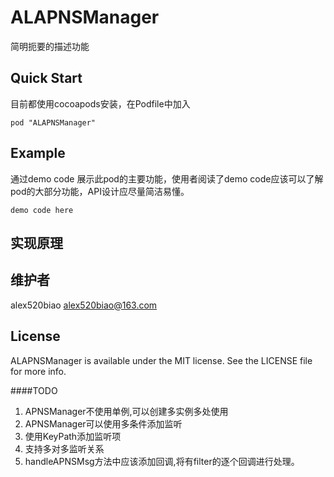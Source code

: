 # ALAPNSManager

简明扼要的描述功能


## Quick Start

目前都使用cocoapods安装，在Podfile中加入

```
pod "ALAPNSManager" 
```

## Example
通过demo code 展示此pod的主要功能，使用者阅读了demo code应该可以了解pod的大部分功能，API设计应尽量简洁易懂。

``` 
demo code here
```

## 实现原理


## 维护者

alex520biao <alex520biao@163.com>

## License

ALAPNSManager is available under the MIT license. See the LICENSE file for more info.

####TODO
1. APNSManager不使用单例,可以创建多实例多处使用
2. APNSManager可以使用多条件添加监听
3. 使用KeyPath添加监听项
4. 支持多对多监听关系
5. handleAPNSMsg方法中应该添加回调,将有filter的逐个回调进行处理。
